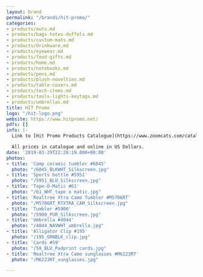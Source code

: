 ```yaml
---
layout: brand
permalink: "/brands/hit-promo/"
categories:
- products/auto.md
- products/bags-totes-duffels.md
- products/custom-mats.md
- products/drinkware.md
- products/eyewear.md
- products/food-gifts.md
- products/home.md
- products/notebooks.md
- products/pens.md
- products/plush-novelties.md
- products/table-covers.md
- products/tech-items.md
- products/tools-lights-keytags.md
- products/umbrellas.md
title: HIT Promo
logo: "/hit-logo.png"
website: https://www.hitpromo.net/
pdfs: []
info: |-
  Link to [Hit Promo Products Catalogue](https://www.zoomcats.com/catalog/2020-hit-promotional-products-catalogue)

  All prices in catalogue and online in US Dollars.
date: '2019-03-29T22:28:19.000+00:00'
photos:
- title: 'Camp ceramic tumbler #6045'
  photo: "/6045_BLKWHT_Silkscreen.jpg"
- title: 'Sports bottle #5951'
  photo: "/5951_BLU_Silkscreen.jpg"
- title: 'Tape-O-Matic #61'
  photo: "/61_WHT_tape o matic.jpg"
- title: 'Realtree Xtra Camo Tumbler #M5706RT'
  photo: "/M5706RT_RTXTRA_CAM_Silkscreen.jpg"
- title: 'Tumbler #5900'
  photo: "/5900_PUR_Silkscreen.jpg"
- title: 'Umbrella #4044'
  photo: "/4044_NAVWHT_umbrella.jpg"
- title: 'Alligator Clip #195'
  photo: "/195_GRNBLK_clip.jpg"
- title: 'Cards #59'
  photo: "/59_BLU_Padprint cards.jpg"
- title: 'Realtree Xtra Camo sunglasses #M6223RT'
  photo: "/M6223RT_sunglasses.jpg"

---
```

